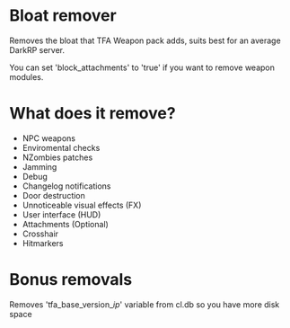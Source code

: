 # Bloat remover
Removes the bloat that TFA Weapon pack adds, suits best for an average DarkRP server.

You can set 'block_attachments' to 'true' if you want to remove weapon modules.

# What does it remove?
- NPC weapons
- Enviromental checks
- NZombies patches
- Jamming
- Debug
- Changelog notifications
- Door destruction
- Unnoticeable visual effects (FX)
- User interface (HUD)
- Attachments (Optional)
- Crosshair
- Hitmarkers

# Bonus removals
Removes 'tfa_base_version_*ip*' variable from cl.db so you have more disk space

